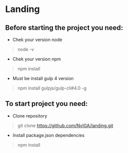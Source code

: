 # Landing

## Before starting the project you need:

* Chek your version node
> node -v
* Chek your version npm
> npm install
* Must be install gulp 4 version
> npm install gulpjs/gulp-cli#4.0 -g

## To start project you need: 

* Clone repository
> git clone https://github.com/NvIGA/landing.git
* Install package.json dependencies
> npm install
